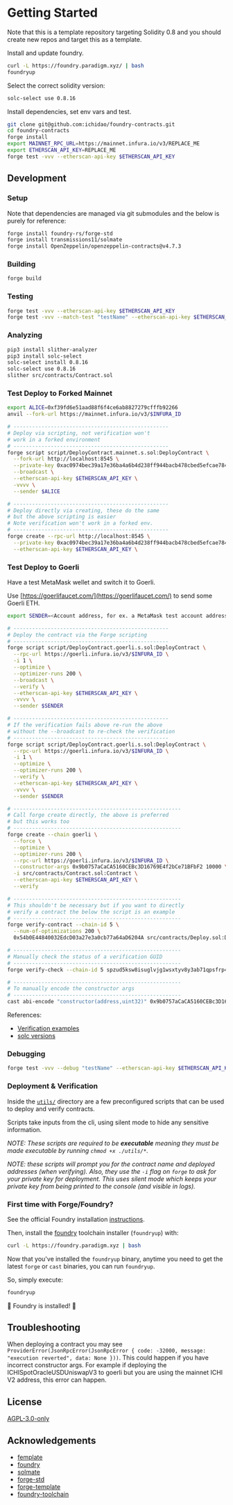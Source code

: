 # Getting Started

Note that this is a template repository targeting Solidity 0.8 and you should create new repos and target this as a template.

Install and update foundry.

```bash
curl -L https://foundry.paradigm.xyz/ | bash
foundryup
```

Select the correct solidity version:

```bash
solc-select use 0.8.16
```

Install dependencies, set env vars and test.

```bash
git clone git@github.com:ichidao/foundry-contracts.git
cd foundry-contracts
forge install
export MAINNET_RPC_URL=https://mainnet.infura.io/v3/REPLACE_ME
export ETHERSCAN_API_KEY=REPLACE_ME
forge test -vvv --etherscan-api-key $ETHERSCAN_API_KEY
```

## Development

### Setup

Note that dependencies are managed via git submodules and the below is purely for reference:

```bash
forge install foundry-rs/forge-std
forge install transmissions11/solmate
forge install OpenZeppelin/openzeppelin-contracts@v4.7.3
```

### Building

```bash
forge build
```

### Testing

```bash
forge test -vvv --etherscan-api-key $ETHERSCAN_API_KEY
forge test -vvv --match-test "testName" --etherscan-api-key $ETHERSCAN_API_KEY
```

### Analyzing

```bash
pip3 install slither-analyzer
pip3 install solc-select
solc-select install 0.8.16
solc-select use 0.8.16
slither src/contracts/Contract.sol
```

### Test Deploy to Forked Mainnet

```bash
export ALICE=0xf39fd6e51aad88f6f4ce6ab8827279cfffb92266
anvil --fork-url https://mainnet.infura.io/v3/$INFURA_ID

# --------------------------------------------------
# Deploy via scripting, not verification won't
# work in a forked environment
# --------------------------------------------------
forge script script/DeployContract.mainnet.s.sol:DeployContract \
  --fork-url http://localhost:8545 \
  --private-key 0xac0974bec39a17e36ba4a6b4d238ff944bacb478cbed5efcae784d7bf4f2ff80 \
  --broadcast \
  --etherscan-api-key $ETHERSCAN_API_KEY \
  -vvvv \
  --sender $ALICE

# --------------------------------------------------
# Deploy directly via creating, these do the same
# but the above scripting is easier
# Note verification won't work in a forked env.
# --------------------------------------------------
forge create --rpc-url http://localhost:8545 \
  --private-key 0xac0974bec39a17e36ba4a6b4d238ff944bacb478cbed5efcae784d7bf4f2ff80 src/contracts/Contract.sol:Contract \
  --etherscan-api-key $ETHERSCAN_API_KEY \
```

### Test Deploy to Goerli

Have a test MetaMask wellet and switch it to Goerli.

Use [https://goerlifaucet.com/](https://goerlifaucet.com/) to send some Goerli ETH.

```bash
export SENDER=<Account address, for ex. a MetaMask test account address>

# --------------------------------------------------
# Deploy the contract via the Forge scripting
# --------------------------------------------------
forge script script/DeployContract.goerli.s.sol:DeployContract \
  --rpc-url https://goerli.infura.io/v3/$INFURA_ID \
  -i 1 \
  --optimize \
  --optimizer-runs 200 \
  --broadcast \
  --verify \
  --etherscan-api-key $ETHERSCAN_API_KEY \
  -vvvv \
  --sender $SENDER

# --------------------------------------------------
# If the verification fails above re-run the above
# without the --broadcast to re-check the verification
# --------------------------------------------------
forge script script/DeployContract.goerli.s.sol:DeployContract \
  --rpc-url https://goerli.infura.io/v3/$INFURA_ID \
  -i 1 \
  --optimize \
  --optimizer-runs 200 \
  --verify \
  --etherscan-api-key $ETHERSCAN_API_KEY \
  -vvvv \
  --sender $SENDER

# ------------------------------------------------------
# Call forge create directly, the above is preferred
# but this works too
# ------------------------------------------------------
forge create --chain goerli \
  --force \
  --optimize \
  --optimizer-runs 200 \
  --rpc-url https://goerli.infura.io/v3/$INFURA_ID \
  --constructor-args 0x9b0757aCaCA5160CEBc3D16769E4f2bCe71BFbF2 10000 \
  -i src/contracts/Contract.sol:Contract \
  --etherscan-api-key $ETHERSCAN_API_KEY \
  --verify

# ------------------------------------------------------
# This shouldn't be necessary but if you want to directly
# verify a contract the below the script is an example
# ------------------------------------------------------
forge verify-contract --chain-id 5 \
  --num-of-optimizations 200 \
  0x54b0E44840032EdcD03a27e3a0cb77a64aD6204A src/contracts/Deploy.sol:Deploy $ETHERSCAN_API_KEY

# ------------------------------------------------------
# Manually check the status of a verification GUID
# ------------------------------------------------------
forge verify-check --chain-id 5 spzud5ksw8isuglvjg1wsxtyv8y3ab71qpsfrp42rbhdqyh65c $ETHERSCAN_API_KEY

# ------------------------------------------------------
# To manually encode the constructor args
# ------------------------------------------------------
cast abi-encode "constructor(address,uint32)" 0x9b0757aCaCA5160CEBc3D16769E4f2bCe71BFbF2 10000
```

References:

- [Verification examples](https://github.com/foundry-rs/foundry/issues/852)
- [solc versions](https://etherscan.io/solcversions)

### Debugging

```bash
forge test -vvv --debug "testName" --etherscan-api-key $ETHERSCAN_API_KEY
```

### Deployment & Verification

Inside the [`utils/`](./utils/) directory are a few preconfigured scripts that can be used to deploy and verify contracts.

Scripts take inputs from the cli, using silent mode to hide any sensitive information.

_NOTE: These scripts are required to be **executable** meaning they must be made executable by running `chmod +x ./utils/*`._

_NOTE: these scripts will prompt you for the contract name and deployed addresses (when verifying). Also, they use the `-i` flag on `forge` to ask for your private key for deployment. This uses silent mode which keeps your private key from being printed to the console (and visible in logs)._

### First time with Forge/Foundry?

See the official Foundry installation [instructions](https://github.com/foundry-rs/foundry/blob/master/README.md#installation).

Then, install the [foundry](https://github.com/foundry-rs/foundry) toolchain installer (`foundryup`) with:

```bash
curl -L https://foundry.paradigm.xyz | bash
```

Now that you've installed the `foundryup` binary,
anytime you need to get the latest `forge` or `cast` binaries,
you can run `foundryup`.

So, simply execute:

```bash
foundryup
```

🎉 Foundry is installed! 🎉

## Troubleshooting

When deploying a contract you may see `ProviderError(JsonRpcError(JsonRpcError { code: -32000, message: "execution reverted", data: None }))`.   This could happen if you have incorrect constructor args.  For example if deploying the ICHISpotOracleUSDUniswapV3 to goerli but you are using the mainnet ICHI V2 address, this error can happen.

## License

[AGPL-3.0-only](https://github.com/abigger87/foundry-contracts/blob/master/LICENSE)

## Acknowledgements

- [femplate](https://github.com/abigger87/femplate)
- [foundry](https://github.com/foundry-rs/foundry)
- [solmate](https://github.com/Rari-Capital/solmate)
- [forge-std](https://github.com/brockelmore/forge-std)
- [forge-template](https://github.com/foundry-rs/forge-template)
- [foundry-toolchain](https://github.com/foundry-rs/foundry-toolchain)
